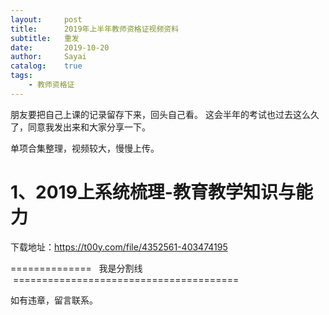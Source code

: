 ```yaml
---
layout:     post
title:      2019年上半年教师资格证视频资料
subtitle:   重发
date:       2019-10-20
author:     Sayai
catalog:    true
tags:
    - 教师资格证
---
```


朋友要把自己上课的记录留存下来，回头自己看。
这会半年的考试也过去这么久了，同意我发出来和大家分享一下。

单项合集整理，视频较大，慢慢上传。
# 1、2019上系统梳理-教育教学知识与能力

下载地址：<https://t00y.com/file/4352561-403474195>


==============   我是分割线   =======================================

如有违章，留言联系。


